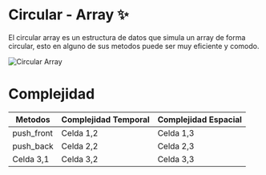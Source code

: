 # Circular - Array ✨
El circular array es un estructura de datos que
simula un array de forma circular, esto en alguno de sus metodos 
puede ser muy eficiente y comodo.



![Circular Array](https://1.bp.blogspot.com/-CVGL_rXjkEI/XiwJ-NQls4I/AAAAAAAAAas/xznbOX1xJRsSr56pb_iSoN4nul0Lmp3EwCLcBGAsYHQ/s1600/circularqueues123.png)

# Complejidad 

| Metodos | Complejidad Temporal | Complejidad Espacial |
|--------------|--------------|--------------|
| push_front   | Celda 1,2    | Celda 1,3    |
| push_back    | Celda 2,2    | Celda 2,3    |
| Celda 3,1    | Celda 3,2    | Celda 3,3    |
